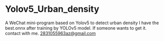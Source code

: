 # Yolov5_Urban_density
A WeChat mini-program based on Yolov5 to detect urban density
I have the best.onnx after training by YOLOv5 model.
If someone wants to get it. contact with me.
2831055963az@gmail.com
